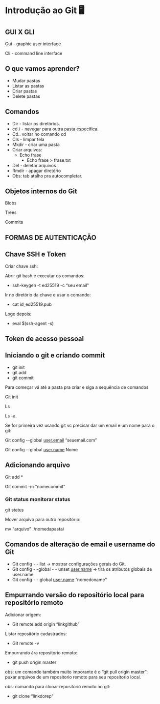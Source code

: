 # Introdução ao Git 🖥️

## GUI X GLI

Gui - graphic user interface

Cli - command line interface 

## O que vamos aprender?

- Mudar pastas
- Listar as pastas
- Criar pastas
- Delete pastas

## Comandos

- Dir - listar os diretórios.
- cd / - navegar para outra pasta específica.
- Cd.. voltar no comando cd
- Cls - limpar tela
- Mkdir - criar uma pasta
- Criar arquivos:
    - Echo frase
        - Echo frase > frase.txt
- Del - deletar arquivos
- Rmdir - apagar diretório
- Obs: tab atalho pra autocompletar.

## Objetos internos do Git

Blobs

Trees

Commits 

## FORMAS DE AUTENTICAÇÃO

## Chave SSH e Token

Criar chave ssh: 

Abrir git bash e executar os comandos:

- ssh-keygen -t ed25519 -c “seu email”

Ir no diretório da chave e usar o comando:

- cat id_ed25519.pub

Logo depois:

- eval $(ssh-agent -s)

## Token de acesso pessoal

## Iniciando o git e criando commit

- git init
- git add
- git commit

Para começar vá até a pasta pra criar e siga a sequência de comandos 

Git init

Ls

Ls -a.

Se for primeira vez usando git vc precisar dar um email e um nome para o git:

Git config --global [user.email](http://user.email) “seuemail.com”

Git config --global [user.name](http://user.name) Nome

## Adicionando arquivo

Git add *

Git commit -m “nomecommit”

### Git status monitorar status

git status 

Mover arquivo para outro repositório:

mv “arquivo” ./nomedapasta/

## Comandos de alteração de email e username do Git

- Git config - - list → mostrar configurações gerais do Git.
- Git config - -global - - unset [user.name](http://user.name) → tira os atributos globais de user.name
- Git config - - global [user.name](http://user.name) “nomedoname”

## Empurrando versão do repositório local para repositório remoto

Adicionar origem:

- Git remote add origin “linkgithub”

Listar repositório cadastrados:

- Git remote -v

Empurrando ára repositorio remoto:

- git push origin master

obs: um comando também muito imporante é o “git pull origin master”: puxar arquivos de um repositorio remoto para seu repositorio local.

obs: comando para clonar repositorio remoto no git:

- git clone “linkdorep”
